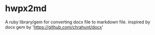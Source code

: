 # hwpx2md

A ruby library/gem for converting docx file to markdown file.
inspired by docx gem by  'https://github.com/chrahunt/docx'

